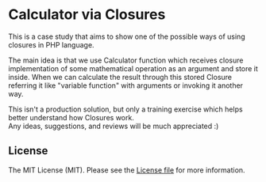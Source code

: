 # Calculator via Closures

This is a case study that aims to show one of the possible ways of using closures in PHP language.
 

The main idea is that we use Calculator function which receives closure implementation of some mathematical operation as
an argument and store it inside. When we can calculate the result through this stored Closure referring it like
"variable function" with arguments or invoking it another way.


This isn't a production solution, but only a training exercise which helps better understand how Closures work.  
Any ideas, suggestions, and reviews will be much appreciated :)


## License

The MIT License (MIT). Please see the [License file](LICENSE.md) for more information.
